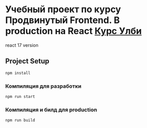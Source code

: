 # Учебный проект по курсу Продвинутый Frontend. В production на React <a href="https://ulbitv.ru">Курс Улби</a>

react 17 version

## Project Setup

```sh
npm install
```

### Компиляция для разработки

```sh
npm run start
```

### Компиляция и билд для production

```sh
npm run build
```
